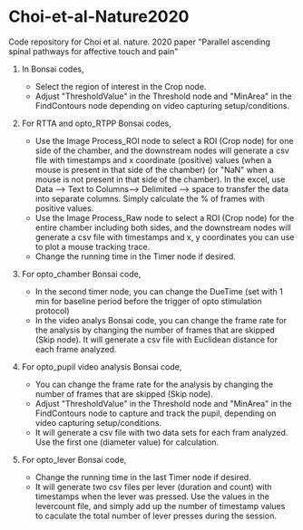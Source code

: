 # Choi-et-al-Nature2020
Code repository for Choi et al. nature. 2020 paper "Parallel ascending spinal pathways for affective touch and pain"

1) In Bonsai codes, 
   - Select the region of interest in the Crop node.
   - Adjust "ThresholdValue" in the Threshold node and "MinArea" in the FindContours node depending on video capturing setup/conditions. 
   
2) For RTTA and opto_RTPP Bonsai codes, 
   - Use the Image Process_ROI node to select a ROI (Crop node) for one side of the chamber, and the downstream nodes will generate a csv file with timestamps and x coordinate          (positive) values (when a mouse is present in that side of the chamber) (or "NaN" when a mouse is not present in that side of the chamber). In the excel, use Data --> Text to      Columns--> Delimited --> space to transfer the data into separate columns. Simply calculate the % of frames with positive values.  
   - Use the Image Process_Raw node to select a ROI (Crop node) for the entire chamber including both sides, and the downstream nodes will generate a csv file with timestamps and      x, y coordinates you can use to plot a mouse tracking trace.  
   - Change the running time in the Timer node if desired.
   
3) For opto_chamber Bonsai code,
   - In the second timer node, you can change the DueTime (set with 1 min for baseline period before the trigger of opto stimulation protocol)
   - In the video analys Bonsai code, you can change the frame rate for the analysis by changing the number of frames that are skipped (Skip node). It will generate a csv file          with Euclidean distance for each frame analyzed. 
   
4) For opto_pupil video analysis Bonsai code, 
   - You can change the frame rate for the analysis by changing the number of frames that are skipped (Skip node).
   - Adjust "ThresholdValue" in the Threshold node and "MinArea" in the FindContours node to capture and track the pupil, depending on video capturing setup/conditions. 
   - It will generate a csv file with two data sets for each fram analyzed. Use the first one (diameter value) for calculation. 
   
5) For opto_lever Bonsai code,
   - Change the running time in the last Timer node if desired.
   - It will generate two csv files per lever (duration and count) with timestamps when the lever was pressed. Use the values in the levercount file, and simply add up the number    of timestamp values to caculate the total number of lever presses during the session.
